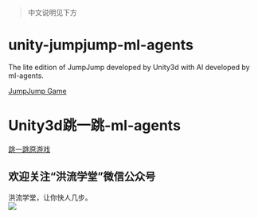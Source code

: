 >中文说明见下方

# unity-jumpjump-ml-agents
The lite edition of JumpJump developed by Unity3d with AI developed by ml-agents.

[JumpJump Game](https://github.com/zhenghongzhi/Unity-JumpJump)


# Unity3d跳一跳-ml-agents
[跳一跳原游戏](https://github.com/zhenghongzhi/Unity-JumpJump)

欢迎关注“洪流学堂”微信公众号
---
洪流学堂，让你快人几步。  
![](https://raw.githubusercontent.com/zhenghongzhi/WitBaiduAip/master/%E5%85%B3%E6%B3%A8%E2%80%9C%E6%B4%AA%E6%B5%81%E5%AD%A6%E5%A0%82%E2%80%9D%E5%85%AC%E4%BC%97%E5%8F%B7%EF%BC%8C%E8%AE%A9%E4%BD%A0%E5%BF%AB%E4%BA%BA%E5%87%A0%E6%AD%A5.jpg)  